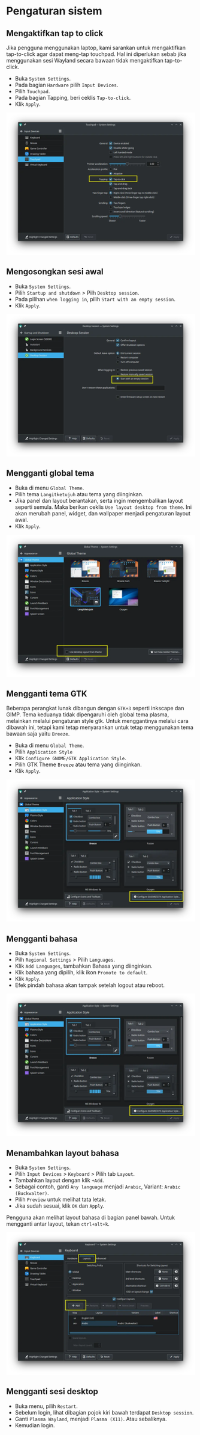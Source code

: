 # Pengaturan sistem

## Mengaktifkan tap to click

Jika pengguna menggunakan laptop, kami sarankan untuk mengaktifkan tap-to-click agar dapat meng-tap touchpad. Hal ini diperlukan sebab jika menggunakan sesi Wayland secara bawaan tidak mengaktifkan tap-to-click.

- Buka `System Settings`.
- Pada bagian `Hardware` pilih `Input Devices`.
- Pilih `Touchpad`.
- Pada bagian Tapping, beri ceklis `Tap-to-click`.
- Klik `Apply`.

![LangitKetujuh Krunner](../../media/image/tap-to-click-langitketujuh-id.webp)

## Mengosongkan sesi awal

- Buka `System Settings`.
- Pilih `Startup and shutdown` > Pilh `Desktop session`.
- Pada pilihan `when logging in`, pilih `Start with an empty session`.
- Klik `Apply`.

![LangitKetujuh Krunner](../../media/image/empty-session-langitketujuh-id-1.webp)

## Mengganti global tema

- Buka di menu `Global Theme`.
- Pilih tema `Langitketujuh` atau tema yang diinginkan.
- Jika panel dan layout berantakan, serta ingin mengembalikan layout seperti semula. Maka berikan ceklis `Use layout desktop from theme`. Ini akan merubah panel, widget, dan wallpaper menjadi pengaturan layout awal.
- Klik `Apply`.

![LangitKetujuh Krunner](../../media/image/global-theme-langitketujuh-id-1.webp)

## Mengganti tema GTK

Beberapa perangkat lunak dibangun dengan `GTK+3` seperti inkscape dan GIMP. Tema keduanya tidak dipengaruhi oleh global tema plasma, melainkan melalui pengaturan style gtk. Untuk menggantinya melalui cara dibawah ini, tetapi kami tetap menyarankan untuk tetap menggunakan tema bawaan saja yaitu `Breeze`.

- Buka di menu `Global Theme`.
- Pilih `Application Style`
- Klik `Configure GNOME/GTK Application Style`.
- Pilih GTK Theme `Breeze` atau tema yang diinginkan.
- Klik `Apply`.

![LangitKetujuh Krunner](../../media/image/gtk-style-langitketujuh-id.webp)

## Mengganti bahasa

- Buka `System Settings`.
- Pilh `Regional Settings` > Pilih `Languages`.
- Klik `Add Languages`, tambahkan Bahasa yang diinginkan.
- Klik bahasa yang dipilih, klik ikon `Promote to default`.
- Klik `Apply`.
- Efek pindah bahasa akan tampak setelah logout atau reboot.

![LangitKetujuh Krunner](../../media/image/languages-langitketujuh-id.webp)

## Menambahkan layout bahasa

- Buka `System Settings`.
- Pilih `Input Devices` > `Keyboard` > Pilih tab `Layout`.
- Tambahkan layout dengan klik `+Add`.
- Sebagai contoh, ganti `Any language` menjadi `Arabic`, Variant: `Arabic (Buckwalter)`.
- Pilih `Preview` untuk melihat tata letak.
- Jika sudah sesuai, klik `OK` dan `Apply`.

Pengguna akan melihat layout bahasa di bagian panel bawah. Untuk mengganti antar layout, tekan `ctrl+alt+k`.

![LangitKetujuh Krunner](../../media/image/layout-kb-langitketujuh-id.webp)

## Mengganti sesi desktop

- Buka menu, pilih `Restart`.
- Sebelum login, lihat dibagian pojok kiri bawah terdapat `Desktop session`.
- Ganti `Plasma Wayland`, menjadi `Plasma (X11)`. Atau sebaliknya.
- Kemudian login.

